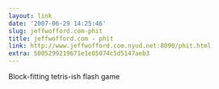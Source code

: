 ```yaml
---
layout: link
date: '2007-06-29 14:25:46'
slug: jeffwofford.com-phit
title: jeffwofford.com - phit
link: http://www.jeffwofford.com.nyud.net:8090/phit.html
extra: 5005299219671e1e85074c5d5147aeb3
---
```


Block-fitting tetris-ish flash game